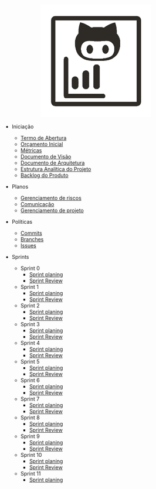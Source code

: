 
<center> <a href="https://fga-eps-mds.github.io/2019.2-Git-Breakdown/#/">
  <img src="_images/LOGO_GATO_TRANSP.gif" alt="logo" style="width: 60%">
</a> </center>

- Iniciação

  - [Termo de Abertura](docs/tap.md)
  - [Orçamento Inicial](docs/orcamento_inicial.md)
  - [Métricas](docs/Metricas.md)
  - [Documento de Visão](docs/documento_visao.md)
  - [Documento de Arquitetura](docs/documento_arquitetura.md)
  - [Estrutura Analítica do Projeto](docs/eap.md)
  - [Backlog do Produto](docs/backlog.md)

- Planos

  - [Gerenciamento de riscos](docs/riscos.md)
  - [Comunicação](docs/comunicacao.md)
  - [Gerenciamento de projeto](docs/plano_de_gerenciamento_de_projeto.md)

- Políticas

  - [Commits](docs/commits.md)
  - [Branches](docs/branches.md)
  - [Issues](docs/issues.md)

- Sprints

  - Sprint 0
    - [Sprint planing](docs/sprints/planing/sprint0.md)
    - [Sprint Review](docs/sprints/review/sprint0.md)
  - Sprint 1
    - [Sprint planing](docs/sprints/planing/sprint1.md)
    - [Sprint Review](docs/sprints/review/sprint1.md)
  - Sprint 2
    - [Sprint planing](docs/sprints/planing/sprint2.md)
    - [Sprint Review](docs/sprints/review/sprint2.md)
  - Sprint 3
    - [Sprint planing](docs/sprints/planing/sprint3.md)
    - [Sprint Review](docs/sprints/review/sprint3.md)
  - Sprint 4
    - [Sprint planing](docs/sprints/planing/sprint4.md)
    - [Sprint Review](docs/sprints/review/sprint4.md)
  - Sprint 5
    - [Sprint planing](docs/sprints/planing/sprint5.md)
    - [Sprint Review](docs/sprints/review/sprint5.md)
  - Sprint 6
    - [Sprint planing](docs/sprints/planing/sprint6.md)
    - [Sprint Review](docs/sprints/review/sprint6.md)
  - Sprint 7
    - [Sprint planing](docs/sprints/planing/sprint7.md)
    - [Sprint Review](docs/sprints/review/sprint7.md)
  - Sprint 8
    - [Sprint planing](docs/sprints/planing/sprint8.md)
    - [Sprint Review](docs/sprints/review/sprint8.md)
  - Sprint 9
    - [Sprint planing](docs/sprints/planing/sprint9.md)
    - [Sprint Review](docs/sprints/review/sprint9.md)
  - Sprint 10
    - [Sprint planing](docs/sprints/planing/sprint10.md)
    - [Sprint Review](docs/sprints/review/sprint10.md)
  - Sprint 11
    - [Sprint planing](docs/sprints/planing/sprint11.md)
